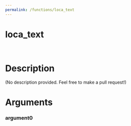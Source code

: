 ```yaml
---
permalink: /functions/loca_text
---
```

# loca_text  
&nbsp;  
# Description  
(No description provided. Feel free to make a pull request!) 
&nbsp;  
# Arguments
### argument0

&nbsp;    


